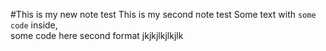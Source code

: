 #This is my new note test
This is my second note test
Some text with `some code` inside,  
    some code here second format
    jkjkjlkjlkjlk
